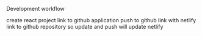 Development workflow

create react project
link to github application
push to github
link with netlify
link to github repository so update and push will update netlify
